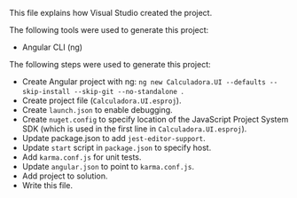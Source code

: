 This file explains how Visual Studio created the project.

The following tools were used to generate this project:
- Angular CLI (ng)

The following steps were used to generate this project:
- Create Angular project with ng: `ng new Calculadora.UI --defaults --skip-install --skip-git --no-standalone `.
- Create project file (`Calculadora.UI.esproj`).
- Create `launch.json` to enable debugging.
- Create `nuget.config` to specify location of the JavaScript Project System SDK (which is used in the first line in `Calculadora.UI.esproj`).
- Update package.json to add `jest-editor-support`.
- Update `start` script in `package.json` to specify host.
- Add `karma.conf.js` for unit tests.
- Update `angular.json` to point to `karma.conf.js`.
- Add project to solution.
- Write this file.
